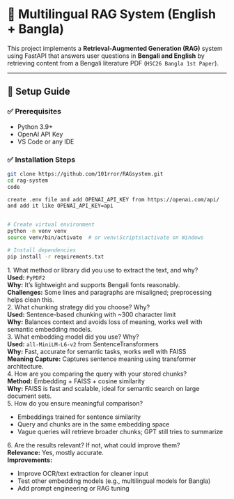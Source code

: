 # 📘 Multilingual RAG System (English + Bangla)

This project implements a **Retrieval-Augmented Generation (RAG)** system using FastAPI that answers user questions in **Bengali and English** by retrieving content from a Bengali literature PDF (`HSC26 Bangla 1st Paper`).

---

## 🔧 Setup Guide

### ✅ Prerequisites
- Python 3.9+
- OpenAI API Key
- VS Code or any IDE

### ✅ Installation Steps

```bash
git clone https://github.com/101rror/RAGsystem.git
cd rag-system
code

create .env file and add OPENAI_API_KEY from https://openai.com/api/
and add it like OPENAI_API_KEY=api


# Create virtual environment
python -m venv venv
source venv/bin/activate  # or venv\Scripts\activate on Windows

# Install dependencies
pip install -r requirements.txt
```


<div class="question">1. What method or library did you use to extract the text, and why?</div>
  <div class="answer">
    <strong>Used:</strong> <code>PyPDF2</code><br>
    <strong>Why:</strong> It’s lightweight and supports Bengali fonts reasonably.<br>
    <strong>Challenges:</strong> Some lines and paragraphs are misaligned; preprocessing helps clean this.
  </div>

  <div class="question">2. What chunking strategy did you choose? Why?</div>
  <div class="answer">
    <strong>Used:</strong> Sentence-based chunking with ~300 character limit<br>
    <strong>Why:</strong> Balances context and avoids loss of meaning, works well with semantic embedding models.
  </div>

  <div class="question">3. What embedding model did you use? Why?</div>
  <div class="answer">
    <strong>Used:</strong> <code>all-MiniLM-L6-v2</code> from SentenceTransformers<br>
    <strong>Why:</strong> Fast, accurate for semantic tasks, works well with FAISS<br>
    <strong>Meaning Capture:</strong> Captures sentence meaning using transformer architecture.
  </div>

  <div class="question">4. How are you comparing the query with your stored chunks?</div>
  <div class="answer">
    <strong>Method:</strong> Embedding + FAISS + cosine similarity<br>
    <strong>Why:</strong> FAISS is fast and scalable, ideal for semantic search on large document sets.
  </div>

  <div class="question">5. How do you ensure meaningful comparison?</div>
  <div class="answer">
    <ul>
      <li>Embeddings trained for sentence similarity</li>
      <li>Query and chunks are in the same embedding space</li>
      <li>Vague queries will retrieve broader chunks; GPT still tries to summarize</li>
    </ul>
  </div>

  <div class="question">6. Are the results relevant? If not, what could improve them?</div>
  <div class="answer">
    <strong>Relevance:</strong> Yes, mostly accurate.<br>
    <strong>Improvements:</strong>
    <ul>
      <li>Improve OCR/text extraction for cleaner input</li>
      <li>Test other embedding models (e.g., multilingual models for Bangla)</li>
      <li>Add prompt engineering or RAG tuning</li>
    </ul>
  </div>
